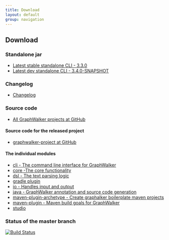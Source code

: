 ```yaml
---
title: Download
layout: default
group: navigation
---
```


## Download

### Standalone jar
* [Latest stable standalone CLI - 3.3.0](/archive/graphwalker-cli-3.3.0.jar)<br>
* [Latest dev standalone CLI - 3.4.0-SNAPSHOT](/archive/graphwalker-cli-3.4.0-SNAPSHOT.jar)<br>

### Changelog
* [Changelog](/download/changelog)<br>

### Source code
 * [All GraphWalker projects at GitHub](https://github.com/GraphWalker)
  
#### Source code for the released project
 * [graphwalker-project at GitHub](https://github.com/GraphWalker/graphwalker-project)
 
#### The individual modules
 * [cli - The command line interface for GraphWalker](https://github.com/GraphWalker/graphwalker-project/tree/master/graphwalker-cli)
 * [core -The core functionality](https://github.com/GraphWalker/graphwalker-project/tree/master/graphwalker-core)
 * [dsl - The text parsing logic](https://github.com/GraphWalker/graphwalker-project/tree/master/graphwalker-dsl)
 * [gradle plugin](https://github.com/GraphWalker/graphwalker-project/tree/master/graphwalker-gradle-plugin)
 * [io - Handles input and output](https://github.com/GraphWalker/graphwalker-project/tree/master/graphwalker-io)
 * [java - GraphWalker annotation and source code generation](https://github.com/GraphWalker/graphwalker-project/tree/master/graphwalker-java)
 * [maven-plugin-archetype - Create graphalker boilerplate maven projects](https://github.com/GraphWalker/graphwalker-project/tree/master/graphwalker-maven-archetype)
 * [maven-plugin - Maven build goals for GraphWalker](https://github.com/GraphWalker/graphwalker-project/tree/master/graphwalker-maven-plugin)
 * [studio ](https://github.com/GraphWalker/graphwalker-project/tree/master/graphwalker-studio)

### Status of the master branch
[![Build Status](https://travis-ci.org/GraphWalker/graphwalker-project.svg?branch=master)](https://travis-ci.org/GraphWalker/graphwalker-project)
